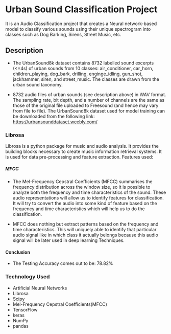 # Urban Sound Classification Project
It is an Audio Classification project that creates a Neural network-based model to classify various sounds using their unique spectrogram into classes such as Dog Barking, Sirens, Street Music, etc.

## Description

* The UrbanSound8k dataset contains 8732 labelled sound excerpts (<=4s) of urban sounds from 10 classes: air_conditioner, car_horn, children_playing, dog_bark, drilling, enginge_idling, gun_shot, jackhammer, siren, and street_music. The classes are drawn from the urban sound taxonomy.

* 8732 audio files of urban sounds (see description above) in WAV format. The sampling rate, bit depth, and a number of channels are the same as those of the original file uploaded to Freesound (and hence may vary from file to file).
The UrbanSound8k dataset used for model training can be downloaded from the following link: https://urbansounddataset.weebly.com/

### Librosa
Librosa is a python package for music and audio analysis. It provides the building blocks necessary to create music information retrieval systems. It is used for data pre-processing and feature extraction. Features used:
##### MFCC

* The Mel-Frequency Cepstral Coefficients (MFCC) summarises the frequency distribution across the window size, so it is possible to analyze
both the frequency and time characteristics of the sound. These audio representations will allow
us to identify features for classification. It will try to convert the audio into some kind of feature based on the frequency and time characteristics which will help us to do the classification.

* MFCC does nothing but extract patterns based on the frequency and time characteristics. This will uniquely able to identify that particular audio signal like in which class it actually belongs because this audio signal will be later used in deep learning Techniques.

#### Conclusion

* The Testing Accuracy comes out to be: 78.82%


### Technology Used

* Artificial Neural Networks
* Librosa
* Scipy
* Mel-Frequency Cepstral Coefficients(MFCC)
* TensorFlow
* keras
* NumPy
* pandas
